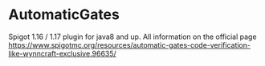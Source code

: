 # AutomaticGates

Spigot 1.16 / 1.17 plugin for java8 and up.
All information on the official page https://www.spigotmc.org/resources/automatic-gates-code-verification-like-wynncraft-exclusive.96635/
